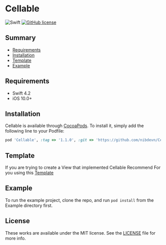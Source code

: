# Cellable

![Swift](https://img.shields.io/badge/Swift-4.2-orange.svg)
[![GitHub license](https://img.shields.io/badge/license-MIT-lightgrey.svg?style=flat)](https://github.com/nibdevn/Cellable/blob/master/LICENSE)

## Summary

- [Requirements](#requirements)
- [Installation](#installation)
- [Template](#template)
- [Example](#example)

## Requirements

- Swift 4.2
- iOS 10.0+

## Installation

Cellable is available through [CocoaPods](https://cocoapods.org). To install
it, simply add the following line to your Podfile:

```ruby
pod 'Cellable', :tag => '1.1.0', :git => 'https://github.com/nibdevn/Cellable'
```

## Template

If you are trying to create a View that implemented Cellable
Recommend For you using this [Template](<https://github.com/nibdevn/Cellable-Template>)

## Example

To run the example project, clone the repo, and run `pod install` from the Example directory first.

## License
These works are available under the MIT license. See the [LICENSE][license] file
for more info.


[license]: LICENSE

